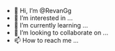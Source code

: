 - 👋 Hi, I’m @RevanGg
- 👀 I’m interested in ...
- 🌱 I’m currently learning ...
- 💞️ I’m looking to collaborate on ...
- 📫 How to reach me ...

<!---
RevanGg/RevanGg is a ✨ special ✨ repository because its `README.md` (this file) appears on your GitHub profile.
You can click the Preview link to take a look at your changes.
--->

